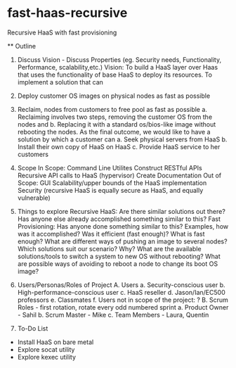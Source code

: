 # fast-haas-recursive
Recursive HaaS with fast provisioning

** Outline

1. Discuss Vision - Discuss Properties (eg. Security needs, Functionality, Performance, scalability,etc.)
  Vision:
  To build a HaaS layer over Haas that uses the functionality of base HaaS to deploy its resources.
  To implement a solution that can
  1. Deploy customer OS images on physical nodes as fast as possible
  2. Reclaim, nodes from customers to free pool as fast as possible
    a. Reclaiming involves two steps, removing the customer OS from the nodes and
    b. Replacing it with a standard os/bios-like image without rebooting the nodes.
  As the final outcome, we would like to have a solution by which a customer can
    a. Seek physical servers from HaaS
    b. Install their own copy of HaaS on HaaS
    c. Provide HaaS service to her customers

2. Scope
  In Scope:
    Command Line Utilites
    Construct RESTful APIs
	Recursive API calls to HaaS (hypervisor)
	Create Documentation
  Out of Scope:
    GUI
    Scalability/upper bounds of the HaaS implementation
    Security (recursive HaaS is equally secure as HaaS, and equally vulnerable)

3. Things to explore
  Recursive HaaS:
    Are there similar solutions out there?
    Has anyone else already accomplished something similar to this?
  Fast Provisioning:
    Has anyone done something similar to this? Examples, how was it accomplished?
    Was it efficient (fast enough)?  What is fast enough?
    What are different ways of pushing an image to several nodes?
    Which solutions suit our scenario? Why?
    What are the available solutions/tools to switch a system to new OS without rebooting?
    What are possible ways of avoiding to reboot a node to change its boot OS image?

4. Users/Personas/Roles of Project
  A. Users
    a. Security-conscious user
    b. High-performance-conscious user
    c. HaaS reseller
    d. Jason/Ian/EC500 professors
    e. Classmates
    f. Users not in scope of the project: ?
  B. Scrum Roles - first rotation, rotate every odd numbered sprint
    a. Product Owner - Sahil
    b. Scrum Master - Mike
    c. Team Members - Laura, Quentin

 5. To-Do List
   - Install HaaS on bare metal
   - Explore socat utility
   - Explore kexec utility 